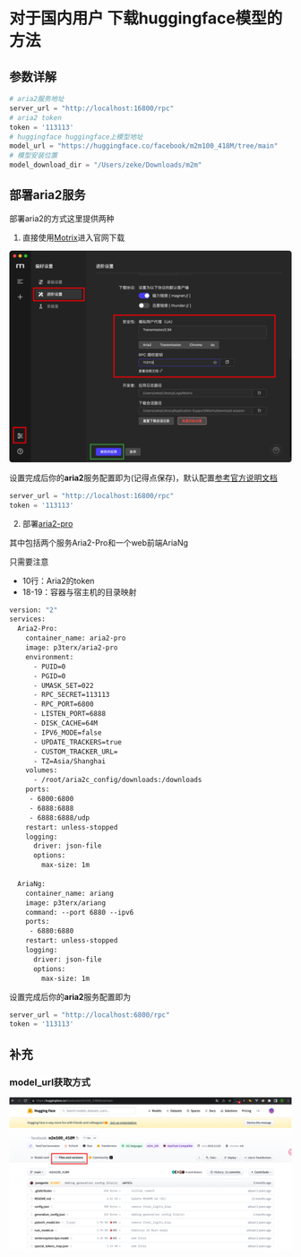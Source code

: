 # 对于国内用户 下载huggingface模型的方法

## 参数详解

```python
# aria2服务地址
server_url = "http://localhost:16800/rpc"
# aria2 token
token = '113113'
# huggingface huggingface上模型地址
model_url = "https://huggingface.co/facebook/m2m100_418M/tree/main"
# 模型安装位置
model_download_dir = "/Users/zeke/Downloads/m2m"
```



## 部署aria2服务

部署aria2的方式这里提供两种

1. 直接使用[Motrix](https://motrix.app/)进入官网下载

![image-20230508230933859](README.assets/image-20230508230933859.png)

设置完成后你的**aria2**服务配置即为(记得点保存)，默认配置[参考官方说明文档](https://github.com/agalwood/Motrix/wiki/RPC)

```python
server_url = "http://localhost:16800/rpc"
token = '113113'
```

2. 部署[aria2-pro](https://github.com/P3TERX/Aria2-Pro-Docker)

其中包括两个服务Aria2-Pro和一个web前端AriaNg

只需要注意

- 10行：Aria2的token
- 18-19：容器与宿主机的目录映射

```dockerfile
version: "2"
services:
  Aria2-Pro:
    container_name: aria2-pro
    image: p3terx/aria2-pro
    environment:
      - PUID=0
      - PGID=0
      - UMASK_SET=022
      - RPC_SECRET=113113
      - RPC_PORT=6800
      - LISTEN_PORT=6888
      - DISK_CACHE=64M
      - IPV6_MODE=false
      - UPDATE_TRACKERS=true
      - CUSTOM_TRACKER_URL=
      - TZ=Asia/Shanghai
    volumes:
      - /root/aria2c_config/downloads:/downloads
    ports:
     - 6800:6800
     - 6888:6888
     - 6888:6888/udp
    restart: unless-stopped
    logging:
      driver: json-file
      options:
        max-size: 1m

  AriaNg:
    container_name: ariang
    image: p3terx/ariang
    command: --port 6880 --ipv6
    ports:
     - 6880:6880
    restart: unless-stopped
    logging:
      driver: json-file
      options:
        max-size: 1m
```

设置完成后你的**aria2**服务配置即为

```python
server_url = "http://localhost:6800/rpc"
token = '113113'
```

## 补充

### model_url获取方式

![image-20230508231655184](README.assets/image-20230508231655184.png)
